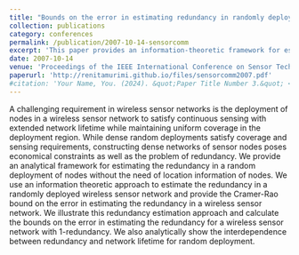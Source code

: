 ```yaml
---
title: "Bounds on the error in estimating redundancy in randomly deployed wireless sensor networks"
collection: publications
category: conferences
permalink: /publication/2007-10-14-sensorcomm
excerpt: 'This paper provides an information-theoretic framework for estimating the redundancy in a random deployment of nodes without the need of location information of nodes.'
date: 2007-10-14
venue: 'Proceedings of the IEEE International Conference on Sensor Technologies and Applications (SENSORCOMM 2007) - Authors: Renita Machado, Sirin Tekinay'
paperurl: 'http://renitamurimi.github.io/files/sensorcomm2007.pdf'
#citation: 'Your Name, You. (2024). &quot;Paper Title Number 3.&quot; <i>GitHub Journal of Bugs</i>. 1(3).'
---
```


A challenging requirement in wireless sensor networks is the deployment of nodes in a wireless sensor network to satisfy continuous sensing with extended network lifetime while maintaining uniform coverage in the deployment region. While dense random 
deployments satisfy coverage and sensing requirements, constructing dense networks of sensor nodes poses economical constraints as well as the problem of redundancy. We provide an analytical framework for estimating the redundancy in a random deployment of nodes without the need of location information of nodes. We use an information theoretic approach to estimate the redundancy in a randomly deployed wireless sensor network and provide the Cramer-Rao bound on the error in estimating the redundancy in a wireless sensor network. We illustrate this redundancy estimation approach and calculate the bounds on the error in estimating the redundancy for a wireless sensor network with 1-redundancy. We also analytically show the interdependence between redundancy and network lifetime for random deployment.
